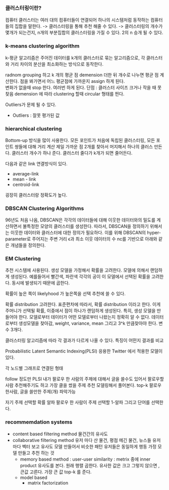 ### 클러스터링이란?
컴퓨터 클러스터는 여러 대의 컴퓨터들이 연결되어 하나의 시스템처럼 동작하는 컴퓨터들의 집합을 말한다.
-> 클러스터링을 통해 추천 해줄 수 있다. 
-> 클러스터링의 개수가 몇개가 되는건지, n개의 부분집합의 클러스터링을 가질 수 있다. 2의 n 승개 될 수 있다. 

### k-means clustering algorithm
k-평균 알고리즘은 주어진 데이터를 k개의 클러스터로 묶는 알고리즘으로, 각 클러스터와 거리 차이의 분산을 최소화하는 방식으로 동작한다.

radnom grouping 하고 k 개의 평균 점 demension 더한 뒤 개수로 나누면 평균 점 계산한다. 
점을 봐가면서 어느 평균점에 가까운지 assign 하게 된다.  
변화가 없을때 stop 한다. 
여러번 하게 된다. 
단점 : 클러스터 사이즈 크거나 작을 때 못찾음
demension 에 따라 clustering 할때 circular 형태를 띈다. 

Outliers가 문제 될 수 있다. 
* Outliers : 잘못 평가된 값 

### hierarchical clustering 
Bottom-up 방식을 많이 사용한다. 모든 포인트가 처음에 독립된 클러스터링, 모든 포인트 쌍들에 대해 거리 계산 제일 가까운 점 2개를 찾아서 머지해서 하나의 클러스 만든다. 클러스터 개수가 하나 준다. 클러스터 줄다가 k개가 되면 줄어든다. 

다음과 같은 link 연결방식이 있다. 
- average-link
- mean - link
- centroid-link

굉장히 클러스터랑 정확도가 높다. 

### DBSCAN Clustering Algorithms
96년도 처음 나옴, 
DBSCAN은 각각의 데이터들에 대해 이웃한 데이터와의 밀도를 계산하면서 불특정한 모양의 클러스터를 생성한다. 따라서, DBSCAN을 정의하기 위해서는 이웃한 데이터와 클러스터에 대한 정의가 필요하다. 이를 위해 DBSCAN의 hyper-parameter로 주어지는 주변 거리 ϵ과 최소 이웃 데이터의 수 nc를 기반으로 아래와 같은 개념들을 정의한다.


### EM Clustering 
추천 시스템에 사용된다. 
생성 모델을 가정해서 확률을 고려한다. 
모델에 의해서 랜덤하게 생성된다. 
예를들어서 빨간색, 파란색 각각의 공이 이 모델에서 선택된 확률을 고려한다.
동시에 발생되기 때문에 곱한다. 

확률이 높은 쪽이 likelyhood 가 높은쪽을 선택
추천에 쓸 수 있다. 

확률 distribution 고려한다. 
표준편차에 따라서, 확률 distribution 이라고 한다. 
이게 주머니가 선택될 확률, 이중에서 점이 하나가 랜덤하게 생성된다. 
특히, 생성 모델을 만들어야 한다. 
모델로부터 데이터가 어떤 모델로부터 나왔는지 정확히 알 수 없다. 
데이터로부터 생성모델을 찾아감, weight, variance, mean 그리고 3^k 만큼찾아야 한다. 변수 3개다.

클러스터링 알고리즘에 따라 각 결과가 다르게 나올 수 있다. 특징이 어떤지 결과를 비교

Probabilistic Latent Semantic Indexing(PLSI) 응용한 Twitter 에서 적용한 모델이 있다.



각 노드별 그래프로 연결된 형태


follow 정도만 PLSI 
내가 팔로우 한 사람의 주제에 대해서 글을 쓸수도 있어서 
팔로우할 사람 추천해주기도 하고 
가장 클을 썼을 주제 추천 
모델링해서 풀어본다. 
top-k 팔로우한사람, 글을 쓸만한 주제(개) 파악가능

자기 주제 선택할 확률 알파
팔로우 한 사람이 주제 선택할 1-알파 
그리고 단어를 선택한다. 


### recommemdation systems 
- content based filtering method 
물건간의 유사도
- collaborative filtering method 
유저 마다 산 물건, 평점 메긴 물건, 뉴스들 유저마다 벡터 보고 유사도 모델 만들어서 비슷한 패턴 유저들은 동일하게 행동 가정 모델 만들고 추천 하는 것
	- memory based method : user-user similarity : metrix 중에 inner product 유사도를 본다. 원래 행렬 곱한다. 유사한 값은 크고 그렇지 않으면 , 큰값 고른다. 가장 큰 값 top-k 를 준다. 
	- model based 
		- matrix factorization 